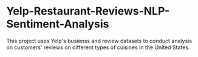 # Yelp-Restaurant-Reviews-NLP-Sentiment-Analysis
This project uses Yelp's busienss and review datasets to conduct analysis on customers' reviews on different types of cuisines in the United States.
